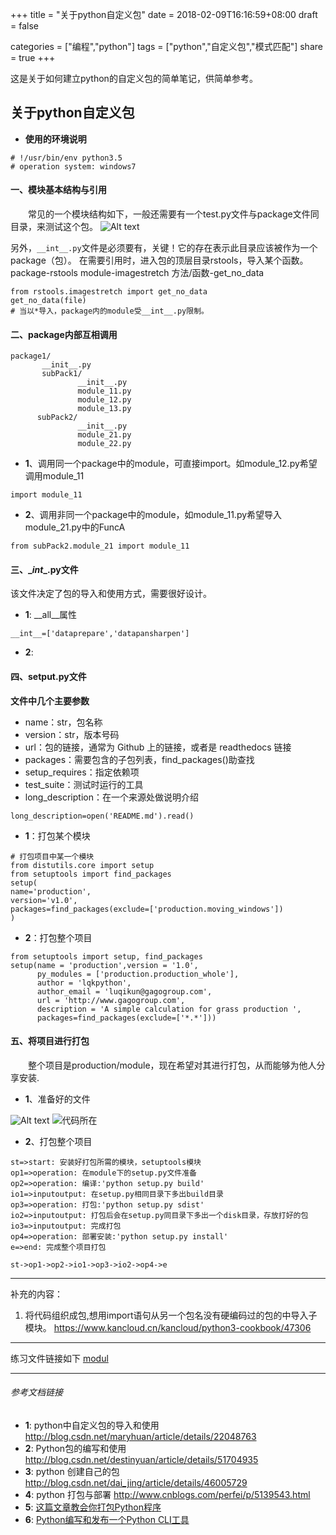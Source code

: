 +++
title = "关于python自定义包"
date = 2018-02-09T16:16:59+08:00
draft = false

categories = ["编程","python"]
tags = ["python","自定义包","模式匹配"]
share = true
+++

这是关于如何建立python的自定义包的简单笔记，供简单参考。
<!--more-->


## 关于python自定义包

- **使用的环境说明**
```{python}
# !/usr/bin/env python3.5
# operation system: windows7
```


#### 一、模块基本结构与引用
　　常见的一个模块结构如下，一般还需要有一个test.py文件与package文件同目录，来测试这个包。
![Alt text](/img/jietu00.jpg)


另外，`__int__.py`文件是必须要有，关键！它的存在表示此目录应该被作为一个package（包）。
在需要引用时，进入包的顶层目录rstools，导入某个函数。
package-rstools
module-imagestretch
方法/函数-get_no_data
```{python}
from rstools.imagestretch import get_no_data
get_no_data(file) 
# 当以*导入，package内的module受__int__.py限制。
``` 
#### 二、package内部互相调用
```{python}
package1/
       __init__.py
       subPack1/
               __init__.py
               module_11.py
               module_12.py
               module_13.py
      subPack2/
               __init__.py
               module_21.py
               module_22.py
```
- **1**、调用同一个package中的module，可直接import。如module_12.py希望调用module_11
```{python}
import module_11
```
- **2**、调用非同一个package中的module，如module_11.py希望导入module_21.py中的FuncA
```{python}
from subPack2.module_21 import module_11
```

#### 三、\__int__.py文件
该文件决定了包的导入和使用方式，需要很好设计。

- **1**: __all__属性
```{python}
__int__=['dataprepare','datapansharpen']
```
- **2**: 

#### 四、setput.py文件
**文件中几个主要参数**
- name：str，包名称
- version：str，版本号码
- url：包的链接，通常为 Github 上的链接，或者是 readthedocs 链接
- packages：需要包含的子包列表，find_packages()助查找
- setup_requires：指定依赖项
- test_suite：测试时运行的工具
- long_description：在一个来源处做说明介绍
```{python}
long_description=open('README.md').read()
```

- **1**：打包某个模块
```{python}
# 打包项目中某一个模块
from distutils.core import setup
from setuptools import find_packages
setup(
name='production',
version='v1.0',
packages=find_packages(exclude=['production.moving_windows'])
)
```
- **2**：打包整个项目
```{python}
from setuptools import setup, find_packages 
setup(name = 'production',version = '1.0',
      py_modules = ['production.production_whole'],
      author = 'lqkpython',
      author_email = 'luqikun@gagogroup.com',
      url = 'http://www.gagogroup.com',
      description = 'A simple calculation for grass production ',
      packages=find_packages(exclude=['*.*']))
```

#### 五、将项目进行打包
　　整个项目是production/module，现在希望对其进行打包，从而能够为他人分享安装.

- **1**、准备好的文件

![Alt text](/img/1512714688155.png)
![代码所在](/img/1512714788732.png)

- **2**、打包整个项目

```flow
st=>start: 安装好打包所需的模块，setuptools模块
op1=>operation: 在module下的setup.py文件准备
op2=>operation: 编译:'python setup.py build'
io1=>inputoutput: 在setup.py相同目录下多出build目录
op3=>operation: 打包:'python setup.py sdist'
io2=>inputoutput: 打包后会在setup.py同目录下多出一个disk目录，存放打好的包
io3=>inputoutput: 完成打包
op4=>operation: 部署安装:'python setup.py install'
e=>end: 完成整个项目打包

st->op1->op2->io1->op3->io2->op4->e

```

------
补充的内容：
1. 将代码组织成包,想用import语句从另一个包名没有硬编码过的包的中导入子模块。
https://www.kancloud.cn/kancloud/python3-cookbook/47306



------
练习文件链接如下
[modul](/files/module.zip)

------

###### 参考文档链接
- **1**: python中自定义包的导入和使用  http://blog.csdn.net/maryhuan/article/details/22048763
- **2**: Python包的编写和使用 http://blog.csdn.net/destinyuan/article/details/51704935
- **3**: python 创建自己的包 http://blog.csdn.net/dai_jing/article/details/46005729
- **4**:  python 打包与部署 http://www.cnblogs.com/perfei/p/5139543.html
- **5**:  [这篇文章教会你打包Python程序](http://mp.weixin.qq.com/s?src=3&timestamp=1512699606&ver=1&signature=2qvUQsQ6Tzf13kTij4VZ4cULEA7t1XgK8B6Ny*FKurCh00Ks7vfJDeaVlf19Zraxla6fewFCf1twe*MG2MHyuHJ923DZsNUmK-5ZxAp*NGtPKXN-dd7apitMEn7CSN2fcEDOip6ZEyi4Ku0hLXpnmAz7YSG4zWZKUyE6DiHxhfA=)
- **6**: [Python编写和发布一个Python CLI工具](http://www.jianshu.com/p/085e062e4db0)
